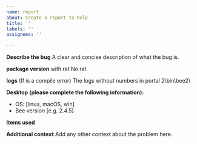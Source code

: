 ```yaml
---
name: report
about: Create a report to help
title: ''
labels: ''
assignees: ''

---
```


**Describe the bug**
A clear and concise description of what the bug is.

**package version**
with rat
No rat

**logs**
(If is a compile error)
The logs without numbers in portal 2\bin\bee2\

**Desktop (please complete the following information):**
 - OS: [linux, macOS, win]
 - Bee version [e.g. 2.4.5]
 
**Items used**

**Additional context**
Add any other context about the problem here.

